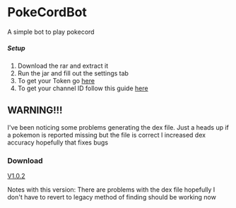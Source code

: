 # PokeCordBot
A simple bot to play pokecord

##### Setup
1. Download the rar and extract it
2. Run the jar and fill out the settings tab
3. To get your Token go [here](https://discordhelp.net/discord-token)
4. To get your channel ID follow this guide [here](https://support.discordapp.com/hc/en-us/articles/206346498-Where-can-I-find-my-User-Server-Message-ID-)

## WARNING!!!
I've been noticing some problems generating the dex file. Just a heads up if a pokemon is reported missing but the file is correct
I increased dex accuracy hopefully that fixes bugs

### Download
[V1.0.2](https://www.dropbox.com/s/fp5l7u6hrx2bazt/V1.0.2.rar?dl=0)

Notes with this version: There are problems with the dex file hopefully I don't have to revert to legacy method of finding should be working now
